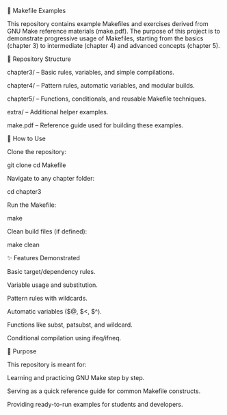 📘 Makefile Examples

This repository contains example Makefiles and exercises derived from GNU Make reference materials (make.pdf). The purpose of this project is to demonstrate progressive usage of Makefiles, starting from the basics (chapter 3) to intermediate (chapter 4) and advanced concepts (chapter 5).

📂 Repository Structure

chapter3/ – Basic rules, variables, and simple compilations.

chapter4/ – Pattern rules, automatic variables, and modular builds.

chapter5/ – Functions, conditionals, and reusable Makefile techniques.

extra/ – Additional helper examples.

make.pdf – Reference guide used for building these examples.

🚀 How to Use

Clone the repository:

git clone <your-repo-url>
cd Makefile


Navigate to any chapter folder:

cd chapter3


Run the Makefile:

make


Clean build files (if defined):

make clean

✨ Features Demonstrated

Basic target/dependency rules.

Variable usage and substitution.

Pattern rules with wildcards.

Automatic variables ($@, $<, $^).

Functions like subst, patsubst, and wildcard.

Conditional compilation using ifeq/ifneq.

🎯 Purpose

This repository is meant for:

Learning and practicing GNU Make step by step.

Serving as a quick reference guide for common Makefile constructs.

Providing ready-to-run examples for students and developers.
